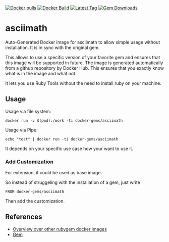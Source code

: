 [![Docker pulls](https://img.shields.io/docker/pulls/rubygem/asciimath.svg)](https://hub.docker.com/r/rubygem/asciimath/)
[![Docker Build](https://img.shields.io/docker/automated/rubygem/asciimath.svg)](https://hub.docker.com/r/rubygem/asciimath/)
[![Latest Tag](https://img.shields.io/github/tag/docker-rubygem/asciimath.svg)](https://hub.docker.com/r/rubygem/asciimath/)
[![Gem Downloads](https://img.shields.io/gem/dt/asciimath.svg)](https://rubygems.org/gems/asciimath/)
# asciimath

Auto-Generated Docker image for asciimath to allow simple usage without installation.
It is in sync with the original gem.

This allows to use a specific version of your favorite gem and ensures that this image will be supported in future.
The image is generated automatically from a github repository by Docker Hub.
This ensures that you exactly know what is in the image and what not.

It lets you use Ruby Tools without the need to install ruby on your machine.

## Usage

Usage via file system:

`docker run -v $(pwd):/work -ti docker-gems/asciimath`

Usage via Pipe:

`echo "test" | docker run -ti docker-gems/asciimath`

It depends on your specific use case how your want to use it.

### Add Customization

For extension, it could be used as base image.

So instead of struggeling with the installation of a gem, just write

`FROM docker-gems/asciimath`

Then add the customization.

## References

 - [Overview over other rubygem docker images](https://github.com/thinkbot/docker-rubygem)
 - [Gem](https://rubygems.org/gems/asciimath/)
